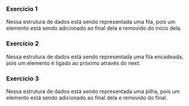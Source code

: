 ### Exercício 1
Nessa estrutura de dados está sendo representada uma fila, pois um elemento está sendo adicionado ao final dela e removido do início dela.

### Exercício 2
Nessa estrutura de dados está sendo representada uma fila encadeada, pois um elemento é ligado ao próximo através do next.

### Exercício 3
Nessa estrutura de dados está sendo representada uma pilha, pois um elemento está sendo adicionado ao final dela e removido do final.